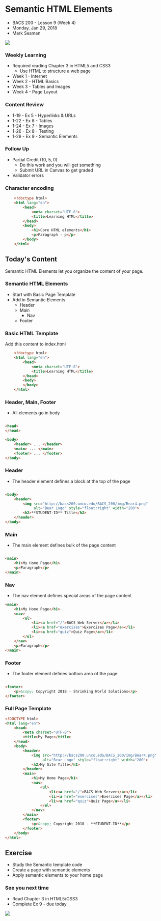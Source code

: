 # Semantic HTML Elements
* BACS 200 - Lesson 9 (Week 4)
* Monday, Jan 29, 2018
* Mark Seaman 

![](img/Bear_Logo.png)
         
### Weekly Learning
* Required reading Chapter 3 in HTML5 and CSS3
    * Use HTML to structure a web page
* Week 1 - Internet
* Week 2 - HTML Basics
* Week 3 - Tables and Images
* Week 4 - Page Layout

### Content Review
* 1-19 - Ex 5 - Hyperlinks & URLs
* 1-22 - Ex 6 - Tables
* 1-24 - Ex 7 - Images
* 1-26 - Ex 8 - Testing
* 1-29 - Ex 9 - Semantic Elements

### Follow Up
* Partial Credit  (10, 5, 0)
    * Do this work and you will get something
    * Submit URL in Canvas to get graded
* Validator errors

### Character encoding

```html
    <!doctype html>
    <html lang="en">
        <head>
            <meta charset="UTF-8">
            <title>Learning HTML</title>
        </head>
        <body>
            <h1>Core HTML elements</h1>
            <p>Paragraph - p</p>
        </body>
    </html>
```

## Today's Content
Semantic HTML Elements let you organize the content of your page.

### Semantic HTML Elements
* Start with Basic Page Template
* Add in Semantic Elements
    * Header
    * Main
        * Nav
    * Footer

### Basic HTML Template
Add this content to index.html

```html
    <!doctype html>
    <html lang="en">
        <head>
            <meta charset="UTF-8">
            <title>Learning HTML</title>
        </head>
        <body>
        </body>
    </html>
```

### Header, Main, Footer
* All elements go in body

```html

<head>
</head>

<body>
    <header> ... </header>
    <main> ... </main>
    <footer> ... </footer>
</body>

```

### Header
* The header element defines a block at the top of the page

```html

<body>
    <header>
        <img src="http://bacs200.unco.edu/BACS_200/img/Bear4.png"
             alt="Bear Logo" style="float:right" width="200">
        <h2>**STUDENT-ID** Title</h2>
    </header>
</body>
```

### Main
* The main element defines bulk of the page content

```html

<main>
    <h1>My Home Page</h1>
    <p>Paragraph</p>
</main>

```

### Nav
* The nav element defines special areas of the page content

```html
<main>
    <h1>My Home Page</h1>
    <nav>
        <ul>
            <li><a href="/">BACS Web Server</a></li>
            <li><a href="exercises">Exercises Page</a></li>
            <li><a href="quiz">Quiz Page</a></li>
        </ul>
    </nav>
    <p>Paragraph</p>
</main>
```

### Footer
* The footer element defines bottom area of the page

```html

<footer>
    <p>&copy; Copyright 2018 - Shrinking World Solutions</p>
</footer>

```

### Full Page Template
```html
<!DOCTYPE html>
<html lang="en">
    <head>
        <meta charset="UTF-8">
        <title>My Page</title>
    </head>
    <body>
        <header>
            <img src="http://bacs200.unco.edu/BACS_200/img/Bear4.png"
                 alt="Bear Logo" style="float:right" width="200">
            <h2>My Site Title</h2>
        </header>
        <main>
            <h1>My Home Page</h1>
            <nav>
                <ul>
                    <li><a href="/">BACS Web Server</a></li>
                    <li><a href="exercises">Exercises Page</a></li>
                    <li><a href="quiz">Quiz Page</a></li>
                </ul>
            </nav>
        </main>
        <footer>
            <p>&copy; Copyright 2018 - **STUDENT-ID**</p>
        </footer>
    </body>
</html>
```

## Exercise
* Study the Semantic template code
* Create a page with semantic elements
* Apply semantic elements to your home page

### See you next time
* Read Chapter 3 in HTML5/CSS3
* Complete Ex 9 - due today

![](img/MCB.png)

